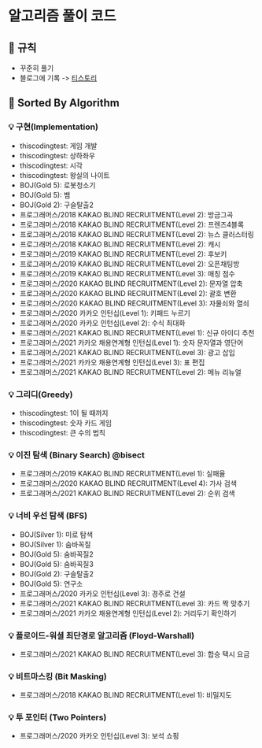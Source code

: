 # 알고리즘 풀이 코드

## :pencil: 규칙
- 꾸준히 풀기
- 블로그에 기록 -> [티스토리](https://seungwoolog.tistory.com/category/Algorithm/Problem%20Solving)

## :open_file_folder: Sorted By Algorithm
### :bulb: 구현(Implementation)
- thiscodingtest: 게임 개발
- thiscodingtest: 상하좌우
- thiscodingtest: 시각
- thiscodingtest: 왕실의 나이트
- BOJ(Gold 5): 로봇청소기
- BOJ(Gold 5): 뱀
- BOJ(Gold 2): 구슬탈출2
- 프로그래머스/2018 KAKAO BLIND RECRUITMENT(Level 2): 방금그곡
- 프로그래머스/2018 KAKAO BLIND RECRUITMENT(Level 2): 프렌즈4블록
- 프로그래머스/2018 KAKAO BLIND RECRUITMENT(Level 2): 뉴스 클러스터링
- 프로그래머스/2018 KAKAO BLIND RECRUITMENT(Level 2): 캐시
- 프로그래머스/2019 KAKAO BLIND RECRUITMENT(Level 2): 후보키
- 프로그래머스/2019 KAKAO BLIND RECRUITMENT(Level 2): 오픈채팅방
- 프로그래머스/2019 KAKAO BLIND RECRUITMENT(Level 3): 매칭 점수
- 프로그래머스/2020 KAKAO BLIND RECRUITMENT(Level 2): 문자열 압축
- 프로그래머스/2020 KAKAO BLIND RECRUITMENT(Level 2): 괄호 변환
- 프로그래머스/2020 KAKAO BLIND RECRUITMENT(Level 3): 자물쇠와 열쇠
- 프로그래머스/2020 카카오 인턴십(Level 1): 키패드 누르기
- 프로그래머스/2020 카카오 인턴십(Level 2): 수식 최대화
- 프로그래머스/2021 KAKAO BLIND RECRUITMENT(Level 1): 신규 아이디 추천
- 프로그래머스/2021 카카오 채용연계형 인턴십(Level 1): 숫자 문자열과 영단어
- 프로그래머스/2021 KAKAO BLIND RECRUITMENT(Level 3): 광고 삽입
- 프로그래머스/2021 카카오 채용연계형 인턴십(Level 3): 표 편집
- 프로그래머스/2021 KAKAO BLIND RECRUITMENT(Level 2): 메뉴 리뉴얼

### :bulb: 그리디(Greedy)
- thiscodingtest: 1이 될 때까지
- thiscodingtest: 숫자 카드 게임
- thiscodingtest: 큰 수의 법칙

### :bulb: 이진 탐색 (Binary Search) @bisect
- 프로그래머스/2019 KAKAO BLIND RECRUITMENT(Level 1): 실패율
- 프로그래머스/2020 KAKAO BLIND RECRUITMENT(Level 4): 가사 검색
- 프로그래머스/2021 KAKAO BLIND RECRUITMENT(Level 2): 순위 검색

### :bulb: 너비 우선 탐색 (BFS)
- BOJ(Silver 1): 미로 탐색
- BOJ(Silver 1): 숨바꼭질
- BOJ(Gold 5): 숨바꼭질2
- BOJ(Gold 5): 숨바꼭질3
- BOJ(Gold 2): 구슬탈출2
- BOJ(Gold 5): 연구소
- 프로그래머스/2020 카카오 인턴십(Level 3): 경주로 건설
- 프로그래머스/2021 KAKAO BLIND RECRUITMENT(Level 3): 카드 짝 맞추기
- 프로그래머스/2021 카카오 채용연계형 인턴십(Level 2): 거리두기 확인하기

### :bulb: 플로이드-워셜 최단경로 알고리즘 (Floyd-Warshall)
- 프로그래머스/2021 KAKAO BLIND RECRUITMENT(Level 3): 합승 택시 요금

### :bulb: 비트마스킹 (Bit Masking)
- 프로그래머스/2018 KAKAO BLIND RECRUITMENT(Level 1): 비밀지도

### :bulb: 투 포인터 (Two Pointers)
- 프로그래머스/2020 카카오 인턴십(Level 3): 보석 쇼핑
